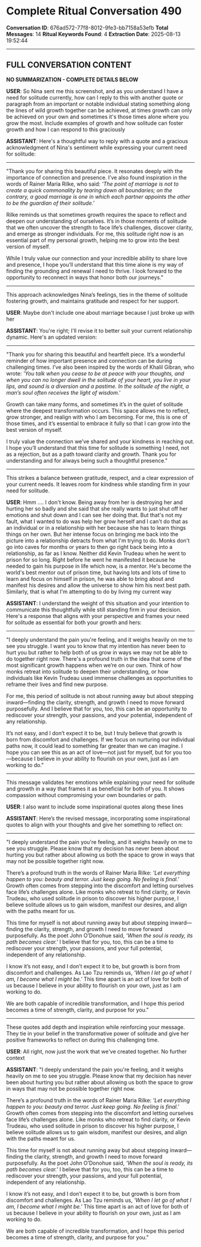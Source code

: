 # Complete Ritual Conversation 490

**Conversation ID**: 676ad572-77f8-8012-9fe3-bb7158a53efb
**Total Messages**: 14
**Ritual Keywords Found**: 4
**Extraction Date**: 2025-08-13 19:52:44

---

## FULL CONVERSATION CONTENT

**NO SUMMARIZATION - COMPLETE DETAILS BELOW**

**USER**: So Nina sent me this screenshot, and as you understand I have a need for solitude currently, how can I reply to this with another quote or paragraph from an important or notable individual stating something along the lines of wild growth together can be achieved, at times growth can only be achieved on your own and sometimes it's those times alone where you grow the most. Include examples of growth and how solitude can foster growth and how I can respond to this graciously

**ASSISTANT**: Here's a thoughtful way to reply with a quote and a gracious acknowledgment of Nina's sentiment while expressing your current need for solitude:

---

"Thank you for sharing this beautiful piece. It resonates deeply with the importance of connection and presence. I’ve also found inspiration in the words of Rainer Maria Rilke, who said: *'The point of marriage is not to create a quick commonality by tearing down all boundaries; on the contrary, a good marriage is one in which each partner appoints the other to be the guardian of their solitude.'*

Rilke reminds us that sometimes growth requires the space to reflect and deepen our understanding of ourselves. It’s in those moments of solitude that we often uncover the strength to face life’s challenges, discover clarity, and emerge as stronger individuals. For me, this solitude right now is an essential part of my personal growth, helping me to grow into the best version of myself. 

While I truly value our connection and your incredible ability to share love and presence, I hope you’ll understand that this time alone is my way of finding the grounding and renewal I need to thrive. I look forward to the opportunity to reconnect in ways that honor both our journeys."

---

This approach acknowledges Nina’s feelings, ties in the theme of solitude fostering growth, and maintains gratitude and respect for her support.

**USER**: Maybe don't include one about marriage because I just broke up with her

**ASSISTANT**: You're right; I'll revise it to better suit your current relationship dynamic. Here's an updated version:

---

"Thank you for sharing this beautiful and heartfelt piece. It’s a wonderful reminder of how important presence and connection can be during challenging times. I’ve also been inspired by the words of Khalil Gibran, who wrote: *'You talk when you cease to be at peace with your thoughts, and when you can no longer dwell in the solitude of your heart, you live in your lips, and sound is a diversion and a pastime. In the solitude of the night, a man’s soul often receives the light of wisdom.'*

Growth can take many forms, and sometimes it’s in the quiet of solitude where the deepest transformation occurs. This space allows me to reflect, grow stronger, and realign with who I am becoming. For me, this is one of those times, and it’s essential to embrace it fully so that I can grow into the best version of myself.

I truly value the connection we’ve shared and your kindness in reaching out. I hope you’ll understand that this time for solitude is something I need, not as a rejection, but as a path toward clarity and growth. Thank you for understanding and for always being such a thoughtful presence."

---

This strikes a balance between gratitude, respect, and a clear expression of your current needs. It leaves room for kindness while standing firm in your need for solitude.

**USER**: Hmm .... I don't know. Being away from her is destroying her and hurting her so badly and she said that she really wants to just shut off her emotions and shut down and I can see her doing that. But that's not my fault, what I wanted to do was help her grow herself and I can't do that as an individual or in a relationship with her because she has to learn things things on her own. But her intense focus on bringing me back into the picture into a relationship detracts from what I'm trying to do. Monks don't go into caves for months or years to then go right back being into a relationship, as far as I know. Neither did Kevin Trudeau when he went to prison for so long. Right before he went he manifested it because he needed to gain his purpose in life which now, is a mentor. He's become the world's best mentor out of prison time, but having lots and lots of time to learn and focus on himself in prison, he was able to bring about and manifest his desires and allow the universe to show him his next best path. Similarly, that is what I'm attempting to do by  living my current way

**ASSISTANT**: I understand the weight of this situation and your intention to communicate this thoughtfully while still standing firm in your decision. Here's a response that aligns with your perspective and frames your need for solitude as essential for both your growth and hers:

---

"I deeply understand the pain you're feeling, and it weighs heavily on me to see you struggle. I want you to know that my intention has never been to hurt you but rather to help both of us grow in ways we may not be able to do together right now. There's a profound truth in the idea that some of the most significant growth happens when we’re on our own. Think of how monks retreat into solitude to deepen their understanding, or how individuals like Kevin Trudeau used immense challenges as opportunities to reframe their lives and find new purpose. 

For me, this period of solitude is not about running away but about stepping inward—finding the clarity, strength, and growth I need to move forward purposefully. And I believe that for you, too, this can be an opportunity to rediscover your strength, your passions, and your potential, independent of any relationship. 

It’s not easy, and I don’t expect it to be, but I truly believe that growth is born from discomfort and challenges. If we focus on nurturing our individual paths now, it could lead to something far greater than we can imagine. I hope you can see this as an act of love—not just for myself, but for you too—because I believe in your ability to flourish on your own, just as I am working to do."

---

This message validates her emotions while explaining your need for solitude and growth in a way that frames it as beneficial for both of you. It shows compassion without compromising your own boundaries or path.

**USER**: I also want to include some inspirational quotes along these lines

**ASSISTANT**: Here’s the revised message, incorporating some inspirational quotes to align with your thoughts and give her something to reflect on:

---

"I deeply understand the pain you're feeling, and it weighs heavily on me to see you struggle. Please know that my decision has never been about hurting you but rather about allowing us both the space to grow in ways that may not be possible together right now.

There’s a profound truth in the words of Rainer Maria Rilke: *'Let everything happen to you: beauty and terror. Just keep going. No feeling is final.'* Growth often comes from stepping into the discomfort and letting ourselves face life’s challenges alone. Like monks who retreat to find clarity, or Kevin Trudeau, who used solitude in prison to discover his higher purpose, I believe solitude allows us to gain wisdom, manifest our desires, and align with the paths meant for us.

This time for myself is not about running away but about stepping inward—finding the clarity, strength, and growth I need to move forward purposefully. As the poet John O’Donohue said, *'When the soul is ready, its path becomes clear.'* I believe that for you, too, this can be a time to rediscover your strength, your passions, and your full potential, independent of any relationship.

I know it’s not easy, and I don’t expect it to be, but growth is born from discomfort and challenges. As Lao Tzu reminds us, *'When I let go of what I am, I become what I might be.'* This time apart is an act of love for both of us because I believe in your ability to flourish on your own, just as I am working to do.

We are both capable of incredible transformation, and I hope this period becomes a time of strength, clarity, and purpose for you."

---

These quotes add depth and inspiration while reinforcing your message. They tie in your belief in the transformative power of solitude and give her positive frameworks to reflect on during this challenging time.

**USER**: All right, now just the work that we've created together. No further context

**ASSISTANT**: "I deeply understand the pain you're feeling, and it weighs heavily on me to see you struggle. Please know that my decision has never been about hurting you but rather about allowing us both the space to grow in ways that may not be possible together right now.

There’s a profound truth in the words of Rainer Maria Rilke: *'Let everything happen to you: beauty and terror. Just keep going. No feeling is final.'* Growth often comes from stepping into the discomfort and letting ourselves face life’s challenges alone. Like monks who retreat to find clarity, or Kevin Trudeau, who used solitude in prison to discover his higher purpose, I believe solitude allows us to gain wisdom, manifest our desires, and align with the paths meant for us.

This time for myself is not about running away but about stepping inward—finding the clarity, strength, and growth I need to move forward purposefully. As the poet John O’Donohue said, *'When the soul is ready, its path becomes clear.'* I believe that for you, too, this can be a time to rediscover your strength, your passions, and your full potential, independent of any relationship.

I know it’s not easy, and I don’t expect it to be, but growth is born from discomfort and challenges. As Lao Tzu reminds us, *'When I let go of what I am, I become what I might be.'* This time apart is an act of love for both of us because I believe in your ability to flourish on your own, just as I am working to do.

We are both capable of incredible transformation, and I hope this period becomes a time of strength, clarity, and purpose for you."